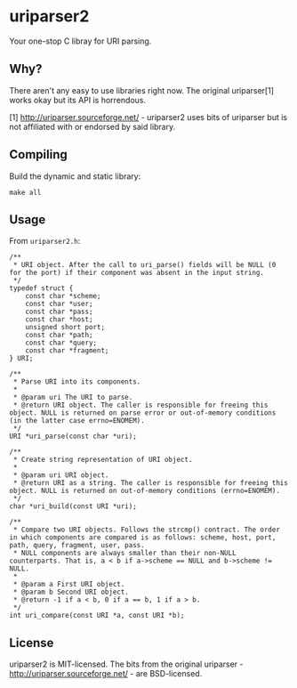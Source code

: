 # uriparser2

Your one-stop C libray for URI parsing.

## Why?

There aren't any easy to use libraries right now. The original uriparser[1] works okay but its API is horrendous.

[1] http://uriparser.sourceforge.net/ - uriparser2 uses bits of uriparser but is not affiliated with or endorsed by said library.

## Compiling

Build the dynamic and static library:

	make all

## Usage

From `uriparser2.h`:

	/**
	 * URI object. After the call to uri_parse() fields will be NULL (0 for the port) if their component was absent in the input string.
	 */
	typedef struct {
		const char *scheme;
		const char *user;
		const char *pass;
		const char *host;
		unsigned short port;
		const char *path;
		const char *query;
		const char *fragment;
	} URI;

	/**
	 * Parse URI into its components.
	 *
	 * @param uri The URI to parse.
	 * @return URI object. The caller is responsible for freeing this object. NULL is returned on parse error or out-of-memory conditions (in the latter case errno=ENOMEM).
	 */
	URI *uri_parse(const char *uri);

	/**
	 * Create string representation of URI object.
	 *
	 * @param uri URI object.
	 * @return URI as a string. The caller is responsible for freeing this object. NULL is returned on out-of-memory conditions (errno=ENOMEM).
	 */
	char *uri_build(const URI *uri);

	/**
	 * Compare two URI objects. Follows the strcmp() contract. The order in which components are compared is as follows: scheme, host, port, path, query, fragment, user, pass.
	 * NULL components are always smaller than their non-NULL counterparts. That is, a < b if a->scheme == NULL and b->scheme != NULL.
	 *
	 * @param a First URI object.
	 * @param b Second URI object.
	 * @return -1 if a < b, 0 if a == b, 1 if a > b.
	 */
	int uri_compare(const URI *a, const URI *b);


## License

uriparser2 is MIT-licensed. The bits from the original uriparser - http://uriparser.sourceforge.net/ - are BSD-licensed.

